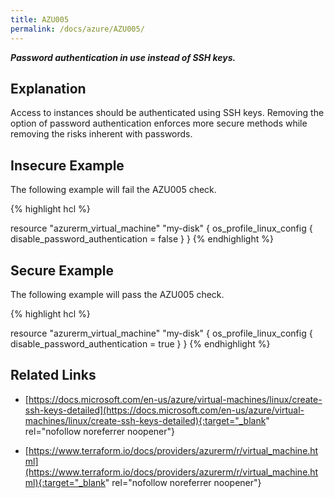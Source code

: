 ```yaml
---
title: AZU005
permalink: /docs/azure/AZU005/
---
```


***Password authentication in use instead of SSH keys.***

## Explanation


Access to instances should be authenticated using SSH keys. Removing the option of password authentication enforces more secure methods while removing the risks inherent with passwords.


## Insecure Example

The following example will fail the AZU005 check.

{% highlight hcl %}

resource "azurerm_virtual_machine" "my-disk" {
	os_profile_linux_config {
		disable_password_authentication = false
	}
}
{% endhighlight %}

## Secure Example

The following example will pass the AZU005 check.

{% highlight hcl %}

resource "azurerm_virtual_machine" "my-disk" {
	os_profile_linux_config {
		disable_password_authentication = true
	}
}
{% endhighlight %}

## Related Links


- [https://docs.microsoft.com/en-us/azure/virtual-machines/linux/create-ssh-keys-detailed](https://docs.microsoft.com/en-us/azure/virtual-machines/linux/create-ssh-keys-detailed){:target="_blank" rel="nofollow noreferrer noopener"}

- [https://www.terraform.io/docs/providers/azurerm/r/virtual_machine.html](https://www.terraform.io/docs/providers/azurerm/r/virtual_machine.html){:target="_blank" rel="nofollow noreferrer noopener"}

